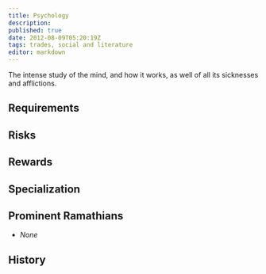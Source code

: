 ```yaml
---
title: Psychology
description:
published: true
date: 2012-08-09T05:20:19Z
tags: trades, social and literature
editor: markdown
---
```


The intense study of the mind, and how it works, as well of all its sicknesses and afflictions.

## Requirements

## Risks

## Rewards

## Specialization

## Prominent Ramathians

- *None*

## History

